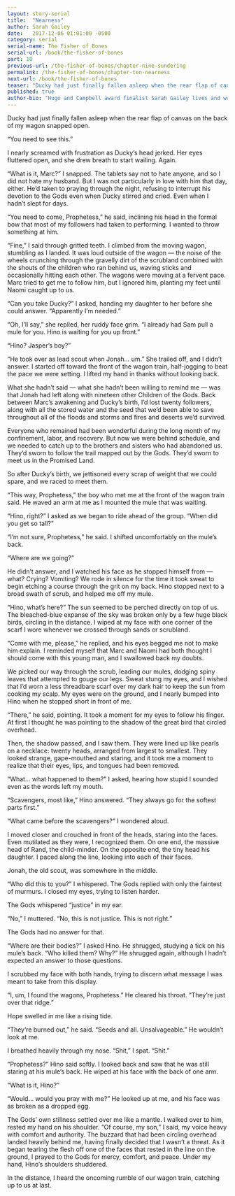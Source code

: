 ```yaml
---
layout: story-serial
title:  "Nearness"
author: Sarah Gailey
date:   2017-12-06 01:01:00 -0500
category: serial
serial-name: The Fisher of Bones
serial-url: /book/the-fisher-of-bones
part: 10
previous-url: /the-fisher-of-bones/chapter-nine-sundering
permalink: /the-fisher-of-bones/chapter-ten-nearness
next-url: /book/the-fisher-of-bones
teaser: "Ducky had just finally fallen asleep when the rear flap of canvas on the back of my wagon snapped open."
published: true
author-bio: "Hugo and Campbell award finalist Sarah Gailey lives and works in beautiful Oakland, California. Her nonfiction has been published by _Mashable_ and the _Boston Globe_, and her fiction has been published internationally. She is a regular contributor for _Tor.com_ and _Barnes & Noble_. You can find links to her work at [www.sarahgailey.com](http://www.sarahgailey.com). She tweets [@gaileyfrey](http://twitter.com/gaileyfrey)."
---
```


Ducky had just finally fallen asleep when the rear flap of canvas on the back of my wagon snapped open.

“You need to see this.”

I nearly screamed with frustration as Ducky’s head jerked. Her eyes fluttered open, and she drew breath to start wailing. Again.

“What is it, Marc?” I snapped. The tablets say not to hate anyone, and so I did not hate my husband. But I was not particularly in love with him that day, either. He’d taken to praying through the night, refusing to interrupt his devotion to the Gods even when Ducky stirred and cried. Even when I hadn’t slept for days.

“You need to come, Prophetess,” he said, inclining his head in the formal bow that most of my followers had taken to performing. I wanted to throw something at him.

“Fine,” I said through gritted teeth. I climbed from the moving wagon, stumbling as I landed. It was loud outside of the wagon — the noise of the wheels crunching through the gravelly dirt of the scrubland combined with the shouts of the children who ran behind us, waving sticks and occasionally hitting each other. The wagons were moving at a fervent pace. Marc tried to get me to follow him, but I ignored him, planting my feet until Naomi caught up to us.

“Can you take Ducky?” I asked, handing my daughter to her before she could answer. “Apparently I’m needed.”

“Oh, I’ll say,” she replied, her ruddy face grim. “I already had Sam pull a mule for you. Hino is waiting for you up front.”

“Hino? Jasper’s boy?”

“He took over as lead scout when Jonah… um.” She trailed off, and I didn’t answer. I started off toward the front of the wagon train, half-jogging to beat the pace we were setting. I lifted my hand in thanks without looking back.

What she hadn’t said — what she hadn’t been willing to remind me — was that Jonah had left along with nineteen other Children of the Gods. Back between Marc’s awakening and Ducky’s birth, I’d lost twenty followers, along with all the stored water and the seed that we’d been able to save throughout all of the floods and storms and fires and deserts we’d survived.

Everyone who remained had been wonderful during the long month of my confinement, labor, and recovery. But now we were behind schedule, and we needed to catch up to the brothers and sisters who had abandoned us. They’d sworn to follow the trail mapped out by the Gods. They’d sworn to meet us in the Promised Land.

So after Ducky’s birth, we jettisoned every scrap of weight that we could spare, and we raced to meet them.

“This way, Prophetess,” the boy who met me at the front of the wagon train said. He waved an arm at me as I mounted the mule that was waiting.

“Hino, right?” I asked as we began to ride ahead of the group. “When did you get so tall?”

“I’m not sure, Prophetess,” he said. I shifted uncomfortably on the mule’s back.

“Where are we going?”

He didn’t answer, and I watched his face as he stopped himself from — what? Crying? Vomiting? We rode in silence for the time it took sweat to begin etching a course through the grit on my back. Hino stopped next to a broad swath of scrub, and helped me off my mule.

“Hino, what’s here?” The sun seemed to be perched directly on top of us. The bleached-blue expanse of the sky was broken only by a few huge black birds, circling in the distance. I wiped at my face with one corner of the scarf I wore whenever we crossed through sands or scrubland.

“Come with me, please,” he replied, and his eyes begged me not to make him explain. I reminded myself that Marc and Naomi had both thought I should come with this young man, and I swallowed back my doubts.

We picked our way through the scrub, leading our mules, dodging spiny leaves that attempted to gouge our legs. Sweat stung my eyes, and I wished that I’d worn a less threadbare scarf over my dark hair to keep the sun from cooking my scalp. My eyes were on the ground, and I nearly bumped into Hino when he stopped short in front of me.

“There,” he said, pointing. It took a moment for my eyes to follow his finger. At first I thought he was pointing to the shadow of the great bird that circled overhead.

Then, the shadow passed, and I saw them. They were lined up like pearls on a necklace: twenty heads, arranged from largest to smallest. They looked strange, gape-mouthed and staring, and it took me a moment to realize that their eyes, lips, and tongues had been removed.

“What… what happened to them?” I asked, hearing how stupid I sounded even as the words left my mouth.

“Scavengers, most like,” Hino answered. “They always go for the softest parts first.”

“What came before the scavengers?” I wondered aloud.

I moved closer and crouched in front of the heads, staring into the faces. Even mutilated as they were, I recognized them. On one end, the massive head of Rand, the child-minder. On the opposite end, the tiny head his daughter. I paced along the line, looking into each of their faces.

Jonah, the old scout, was somewhere in the middle.

“Who did this to you?” I whispered. The Gods replied with only the faintest of murmurs. I closed my eyes, trying to listen harder.

The Gods whispered “justice” in my ear.

“No,” I muttered. “No, this is not justice. This is not right.”

The Gods had no answer for that.

“Where are their bodies?” I asked Hino. He shrugged, studying a tick on his mule’s back. “Who killed them? Why?” He shrugged again, although I hadn’t expected an answer to those questions.

I scrubbed my face with both hands, trying to discern what message I was meant to take from this display.

“I, um, I found the wagons, Prophetess.” He cleared his throat. “They’re just over that ridge.”

Hope swelled in me like a rising tide.

“They’re burned out,” he said. “Seeds and all. Unsalvageable.” He wouldn’t look at me.

I breathed heavily through my nose. “Shit,” I spat. “Shit.”

“Prophetess?” Hino said softly. I looked back and saw that he was still staring at his mule’s back. He wiped at his face with the back of one arm.

“What is it, Hino?”

“Would… would you pray with me?” He looked up at me, and his face was as broken as a dropped egg.

The Gods’ own stillness settled over me like a mantle. I walked over to him, rested my hand on his shoulder. “Of course, my son,” I said, my voice heavy with comfort and authority. The buzzard that had been circling overhead landed heavily behind me, having finally decided that I wasn’t a threat. As it began tearing the flesh off one of the faces that rested in the line on the ground, I prayed to the Gods for mercy, comfort, and peace. Under my hand, Hino’s shoulders shuddered.

In the distance, I heard the oncoming rumble of our wagon train, catching up to us at last.</p>
